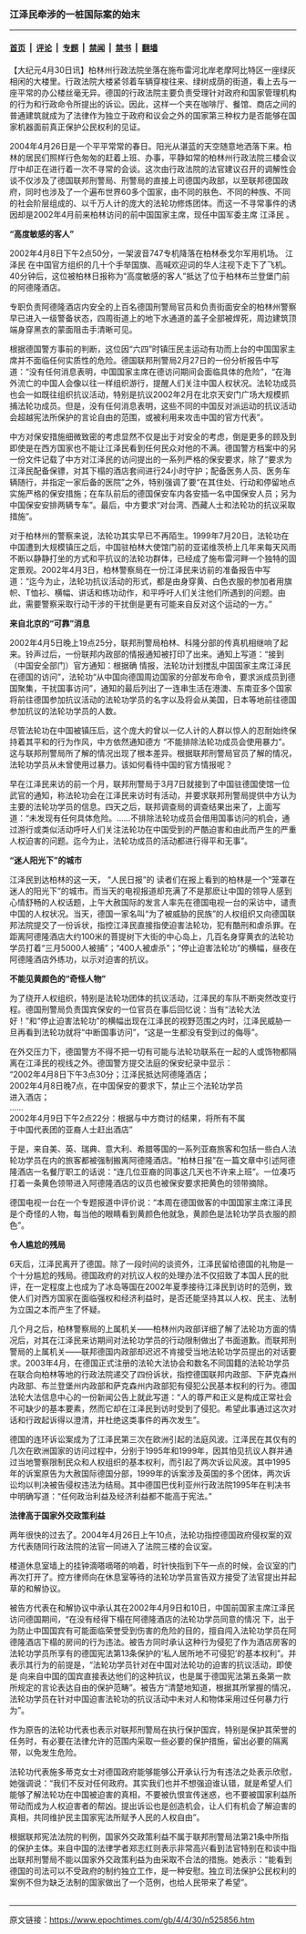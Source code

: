 ### 江泽民牵涉的一桩国际案的始末

---

#### [首页](../../../..?n525856) &nbsp;|&nbsp; [评论](../../../../../epoch-comment?n525856) &nbsp;|&nbsp; [专题](../../../../../epoch-special?n525856) &nbsp;|&nbsp; [禁闻](../../../../../epoch-news?n525856) &nbsp;|&nbsp; [禁书](../../../../../books?n525856) &nbsp;|&nbsp; [翻墙](https://github.com/gfw-breaker/nogfw/blob/master/README.md?n525856)


<div class="post_content" id="artbody" itemprop="articleBody">
 <!-- article content begin -->
 <p>
  【大纪元4月30日讯】柏林州行政法院坐落在施布雷河北岸老摩阿比特区一座绿灰相闲的大楼里。行政法院大楼紧邻着车辆穿梭往来、绿树成荫的街道，看上去与一座平常的办公楼丝毫无异。德国的行政法院主要负责受理针对政府和国家管理机构的行为和行政命令所提出的诉讼。因此，这样一个夹在咖啡厅、餐馆、商店之间的普通建筑就成为了法律作为独立于政府和议会之外的国家第三种权力是否能够在国家机器面前真正保护公民权利的见证。
 </p>
 <p>
  2004年4月26日是一个平平常常的春日。阳光从湛蓝的天空随意地洒落下来。柏林的居民们照样行色匆匆的赶着上班、办事，平静如常的柏林州行政法院三楼会议厅中却正在进行着一次不寻常的会谈。这次由行政法院的法官建议召开的调解性会谈不仅涉及了德国联邦刑警局、刑警局的直接上司德国内政部，以至联邦德国政府，同时也涉及了一个遍布世界60多个国家，由不同的肤色、不同的种族、不同的社会阶层组成的、以千万人计的庞大的法轮功修炼团体。而这一不寻常事件的诱因却是2002年4月前来柏林访问的前中国国家主席，现任中国军委主席
  <ok href="https://www.epochtimes.com/gb/tag/%E6%B1%9F%E6%B3%BD%E6%B0%91.html">
   江泽民
  </ok>
  。
 </p>
 <p>
  <b>
   “高度敏感的客人”
  </b>
 </p>
 <p>
  2002年4月8日下午2点50分，一架波音747专机降落在柏林泰戈尔军用机场。
  <ok href="https://www.epochtimes.com/gb/tag/%E6%B1%9F%E6%B3%BD%E6%B0%91.html">
   江泽民
  </ok>
  在中国官方组织的几十个手举国旗、高喊欢迎词的华人注视下走下了飞机。40分钟后，这位被柏林日报称为“高度敏感的客人”抵达了位于柏林布兰登堡门前的阿德隆酒店。
 </p>
 <p>
  专职负责阿德隆酒店内安全的上百名德国刑警局官员和负责街面安全的柏林州警察早已进入一级警备状态，四周街道上的地下水通道的盖子全部被焊死，周边建筑顶端身穿黑衣的蒙面阻击手清晰可见。
 </p>
 <p>
  根据德国警方事前的判断，这位因“六四”时镇压民主运动有功而上台的中国国家主席并不面临任何实质性的危险。德国联邦刑警局2月27日的一份分析报告中写道：“没有任何消息表明，中国国家主席在德访问期间会面临具体的危险”，“在海外流亡的中国人会像以往一样组织游行，提醒人们关注中国人权状况。法轮功成员也会一如既往组织抗议活动，特别是抗议2002年2月在北京天安门广场大规模抓捕法轮功成员。但是，没有任何消息表明，这些不同的中国反对派运动的抗议活动会超越宪法所保护的言论自由的范围，或被利用来攻击中国的官方代表”。
 </p>
 <p>
  中方对保安措施细微致密的考虑显然不仅是出于对安全的考虑，倒是更多的顾及到即使是在西方国家也不能让江泽民看到任何民众对他的不满。德国警方档案中的另一份文件记载了中方对江泽民的访问提出的一系列严格的保安要求，除了“要求为江泽民配备保镖，对其下榻的酒店套间进行24小时守护；配备医务人员、医务车辆随行，并指定一家后备的医院”之外，特别强调了要“在其住处、行动和停留地点实施严格的保安措施；在车队前后的德国保安车内各安插一名中国保安人员；另为中国保安安排两辆专车”。最后，中方要求“对台湾、西藏人士和法轮功的抗议采取措施”。
 </p>
 <p>
  对于柏林州的警察来说，法轮功其实早已不再陌生。1999年7月20日，法轮功在中国遭到大规模镇压之后，中国驻柏林大使馆门前的亚诺维茨桥上几年来每天风雨不断以静静打坐的方式和平抗议的法轮功群体，已经成了施布雷河畔一个独特的固定景观。2002年4月3日，柏林警察局在一份江泽民来访前的准备报告中写道：“迄今为止，法轮功抗议活动的形式，都是由身穿黄、白色衣服的参加者用旗帜、T恤衫、横幅、讲话和练功动作，和平呼吁人们关注他们所遇到的问题。由此，需要警察采取行动干涉的干扰倒是更有可能来自反对这个运动的一方。”
 </p>
 <p>
  <b>
   来自北京的“可靠”消息
  </b>
 </p>
 <p>
  2002年4月5日晚上19点25分，联邦刑警局柏林、科隆分部的传真机相继响了起来。铃声过后，一份联邦内政部的情报通知被打印了出来。通知上写道：“接到（中国安全部门）官方通知：根据确 情报，法轮功计划搅乱中国国家主席江泽民在德国的访问”，法轮功“从中国向德国周边国家的分部发布命令，要求派成员到德国聚集，干扰国事访问”，通知的最后列出了一连串生活在港澳、东南亚多个国家将前往德国参加抗议活动的法轮功学员的名字以及将会从美国，日本等地前往德国参加抗议的法轮功学员的人数。
 </p>
 <p>
  尽管法轮功在中国被镇压后，这个庞大的曾以一亿人计的人群以惊人的忍耐始终保持着其平和的行为作风，中方依然通知德方 “不能排除法轮功成员会使用暴力”。 这与联邦刑警局所了解的情况出现了根本差异。根据联邦刑警局官员了解的情况，法轮功学员从未曾使用过暴力。该如何看待中国的官方情报呢？
 </p>
 <p>
  早在江泽民来访的前一个月，联邦刑警局于3月7日就接到了中国驻德国使馆一位武官的通知，称法轮功会在江泽民来访时有活动，并要求联邦刑警局提供中方认为主要的法轮功学员的信息。四天之后，联邦调查局的调查结果出来了，上面写道：“未发现有任何具体危险。……不排除法轮功成员会借用国事访问的机会，通过游行或类似活动呼吁人们关注法轮功在中国受到的严酷迫害和由此而产生的严重人权迫害的问题。迄今为止，法轮功成员的活动都进行得平和无事”。
 </p>
 <p>
  <b>
   “迷人阳光下”的城市
  </b>
 </p>
 <p>
  江泽民到达柏林的这一天， “人民日报”的 读者们在报上看到的柏林是一个“笼罩在迷人的阳光下”的城市。而当天的电视报道却充满了不是那麽让中国的领导人感到心情舒畅的人权话题，上午大赦国际的发言人率先在德国电视一台的采访中，谴责中国的人权状况。当天，德国一家名叫“为了被威胁的民族”的人权组织又向德国联邦法院提交了一份诉状，指控江泽民直接指使迫害法轮功，犯有酷刑和虐杀罪。在距离阿德隆酒店大约100米的菩提树下大街的中心岛上，几百名身穿黄衣的法轮功学员打着“三月5000人被捕”；“400人被虐杀”；“停止迫害法轮功”的横幅，昼夜在阿德隆酒店外练功，以示对迫害的抗议。
 </p>
 <p>
  <b>
   不能见黄颜色的“奇怪人物”
  </b>
 </p>
 <p>
  为了绕开人权组织，特别是法轮功团体的抗议活动，江泽民的车队不断突然改变行程。德国刑警局负责国宾保安的一位官员在事后回忆说：当有“法轮大法好！”和“停止迫害法轮功”的横幅出现在江泽民的视野范围之内时，江泽民威胁一旦再看到法轮功就将“中断国事访问”，“这是一生都没有受到过的侮辱”。
 </p>
 <p>
  在外交压力下，德国警方不得不把一切有可能与法轮功联系在一起的人或饰物都隔离在江泽民的视线之外。德国警方提交法庭的保安纪录中显示：
  <br/>
  “2002年4月8日下午3点30分；江泽民抵达阿德隆酒店；
  <br/>
  2002年4月8日晚7点，在中国保安的要求下，禁止三个法轮功学员
  <br/>
  进入酒店；
  <br/>
  ……
  <br/>
  2002年4月9日下午2点22分：根据与中方商讨的结果，将所有不属
  <br/>
  于中国代表团的亚裔人士赶出酒店”
 </p>
 <p>
  于是，来自美、英、瑞典、意大利、希腊等国的一系列亚裔旅客和包括一些白人法轮功学员在内的旅客都被强制搬离阿德隆酒店。“柏林日报”在一篇文章中引述阿德隆酒店一名餐厅职工的话说：“连几位亚裔的同事这几天也不许来上班”。一位凑巧打着一条黄色领带进入阿德隆酒店的议员也被保安要求把黄色的领带摘除。
 </p>
 <p>
  德国电视一台在一个专题报道中评价说：“本周在德国做客的中国国家主席江泽民是个奇怪的人物，每当他的眼睛看到黄颜色他就急，黄颜色是法轮功学员衣服的颜色”。
 </p>
 <p>
  <b>
   令人尴尬的残局
  </b>
 </p>
 <p>
  6天后，江泽民离开了德国。除了一段时间的谈资外，江泽民留给德国的礼物是一个十分尴尬的残局。德国政府的对抗议人权的处理办法不仅招致了本国人民的批评，在一定程度上也成为了冰岛等国在2002年夏季接待江泽民到访时的范例，致使人们对西方国家在面临强权和经济利益时，是否还能坚持其以人权、民主、法制为立国之本而产生了怀疑。
 </p>
 <p>
  几个月之后，柏林警察局的上属机关——柏林州内政部详细了解了法轮功方面的情况后，对其在江泽民来访期间对法轮功学员的行动限制做出了书面道歉。而联邦刑警局的上属机关——联邦德国内政部却迟迟不肯接受当地法轮功学员提出的对话要求。2003年4月，在德国正式注册的法轮大法协会和数名不同国籍的法轮功学员在联合向柏林等地的行政法院递交了四份诉状，指控德国联邦内政部、下萨克森州内政部、布兰登堡州内政部和萨克森州内政部犯有侵犯公民基本权利的行为。德国法轮大法信息中心的一份新闻公告上就此写道：“人的尊严和正义是构成正常社会不可缺少的基本要素，然而它却在江泽民到访时受到了侵犯。希望此事通过这次对话和行政起诉得以澄清，并杜绝这类事件的再次发生”。
 </p>
 <p>
  德国的连环诉讼案成为了江泽民第三次在欧洲引起的法庭风波。江泽民在其仅有的几次在欧洲国家的访问过程中，分别于1995年和1999年，因其怕见抗议人群并通过当地警察限制民众和人权组织的基本权利，而引起了两次诉讼风波。其中1995年的诉案原告为大赦国际德国分部，1999年的诉案涉及英国的多个团体，两次诉讼均以判决被告侵权违法为结局。其中德国巴伐利亚州行政法院1995年在判决书中明确写道：“任何政治利益及经济利益都不能高于宪法。”
 </p>
 <p>
  <b>
   法律高于国家外交政策利益
  </b>
 </p>
 <p>
  两年很快的过去了。2004年4月26日上午10点，法轮功指控德国政府侵权案的双方代表随同行政法院的法官一同进入了法院三楼的会议室。
 </p>
 <p>
  楼道休息室墙上的挂钟滴嗒嘀嗒的响着，时针快指到下午一点的时候，会议室的门再次打开了。控方律师向在休息室等待的法轮功学员宣告双方接受了法官提出并起草的和解协议。
 </p>
 <p>
  被告方代表在和解协议中承认其在2002年4月9日和10日，中国前国家主席江泽民访问德国期间，“在没有经得下榻在阿德隆酒店的法轮功学员同意的情况 下，出于为防止中国国宾有可能面临荣誉受到伤害的危险的目的，擅自闯入法轮功学员在阿德隆酒店下榻的房间的行为违法。被告方同时承认这种行为侵犯了作为酒店房客的法轮功学员所享有的德国宪法第13条保护的‘私人居所地不可侵犯’的基本权利”。并表示其行为的前提是，“法轮功学员针对在中国对法轮功的迫害的抗议活动，即使是 向来自中国的国宾直接表达他们的这种抗议，也是属于德国宪法第五条第一款所规定的言论表达自由的保护范畴”。被告方“清楚地知道，根据其所掌握的情况，法轮功学员在针对中国迫害法轮功的抗议活动中未对人和物体采用过任何暴力行为”。
 </p>
 <p>
  作为原告的法轮功代表也表示对联邦刑警局在执行保护国宾，特别是保护其荣誉的任务时，有必要在法律允许的范围内采取一些必要的保护措施，留出必要的隔离带，以免发生危险。
 </p>
 <p>
  法轮功代表施多蒂克女士对德国政府能够能够公开承认行为有违法之处表示欣慰，她强调说：“我们不反对任何政府。其实我们也并不想强迫谁认错，就是希望人们能够了解法轮功在中国被迫害的真相，不要被仇恨宣传迷惑，也不要被国家利益所带动而成为人权迫害者的帮凶。提出诉讼也是创造机会，让人们有机会了解迫害的真相，共同维护民主国家宪法所赋予人民的人权自由”。
 </p>
 <p>
  根据联邦宪法法院的判例，国家外交政策利益不属于联邦刑警局法第21条中所指的保护主体。来自中国的法律学者郑志红则表示非常高兴看到法官特别在和谈中指出联邦刑警局不能以国家外交政策利益为由采取不合法的措施。她表示：“能看到德国的司法可以不受政府的制约独立工作，是一种安慰。独立司法保护公民权利的案例不但为缺乏法制的国家做出了一个范例，也给人民带来了希望”。
  <font color="#ffffff">
   (http://www.dajiyuan.com)
  </font>
 </p>
 <!-- article content end -->
 <div id="below_article_ad">
 </div>
</div>


---

原文链接：https://www.epochtimes.com/gb/4/4/30/n525856.htm